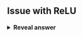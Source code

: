 ## Issue with ReLU
<details>
<summary><b>Reveal answer</b></summary>
it discards all negative values
</details>
